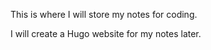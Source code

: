 This is where I will store my notes for coding.   

I will create a Hugo website for my notes later.   